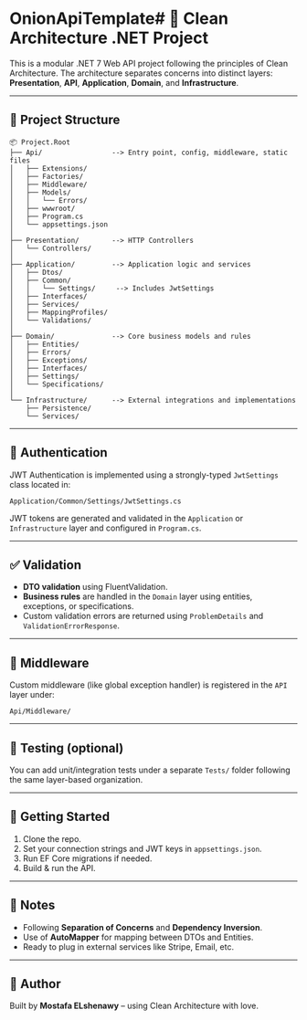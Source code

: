 # OnionApiTemplate# 🧱 Clean Architecture .NET Project

This is a modular .NET 7 Web API project following the principles of Clean Architecture. The architecture separates concerns into distinct layers: **Presentation**, **API**, **Application**, **Domain**, and **Infrastructure**.

---

## 📁 Project Structure

```
📦 Project.Root
├── Api/                 --> Entry point, config, middleware, static files
│   ├── Extensions/
│   ├── Factories/
│   ├── Middleware/
│   ├── Models/
│   │   └── Errors/
│   ├── wwwroot/
│   ├── Program.cs
│   └── appsettings.json
│
├── Presentation/        --> HTTP Controllers
│   └── Controllers/
│
├── Application/         --> Application logic and services
│   ├── Dtos/
│   ├── Common/
│   │   └── Settings/     --> Includes JwtSettings
│   ├── Interfaces/
│   ├── Services/
│   ├── MappingProfiles/
│   └── Validations/
│
├── Domain/              --> Core business models and rules
│   ├── Entities/
│   ├── Errors/
│   ├── Exceptions/
│   ├── Interfaces/
│   ├── Settings/
│   └── Specifications/
│
└── Infrastructure/      --> External integrations and implementations
    ├── Persistence/
    └── Services/
```

---

## 🔐 Authentication

JWT Authentication is implemented using a strongly-typed `JwtSettings` class located in:

```
Application/Common/Settings/JwtSettings.cs
```

JWT tokens are generated and validated in the `Application` or `Infrastructure` layer and configured in `Program.cs`.

---

## ✅ Validation

- **DTO validation** using FluentValidation.
- **Business rules** are handled in the `Domain` layer using entities, exceptions, or specifications.
- Custom validation errors are returned using `ProblemDetails` and `ValidationErrorResponse`.

---

## 🧩 Middleware

Custom middleware (like global exception handler) is registered in the `API` layer under:

```
Api/Middleware/
```

---

## 🧪 Testing (optional)

You can add unit/integration tests under a separate `Tests/` folder following the same layer-based organization.

---

## 🚀 Getting Started

1. Clone the repo.
2. Set your connection strings and JWT keys in `appsettings.json`.
3. Run EF Core migrations if needed.
4. Build & run the API.

---

## 📌 Notes

- Following **Separation of Concerns** and **Dependency Inversion**.
- Use of **AutoMapper** for mapping between DTOs and Entities.
- Ready to plug in external services like Stripe, Email, etc.

---

## 🙌 Author

Built by **Mostafa ELshenawy** – using Clean Architecture with love.
